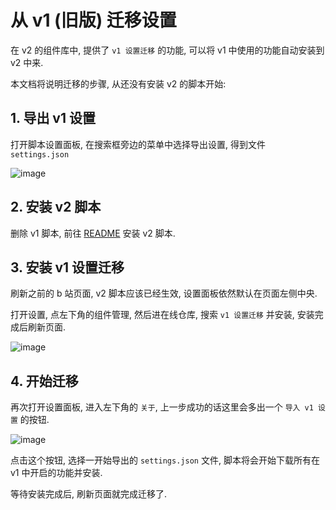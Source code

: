 # 从 v1 (旧版) 迁移设置

在 v2 的组件库中, 提供了 `v1 设置迁移` 的功能, 可以将 v1 中使用的功能自动安装到 v2 中来.

本文档将说明迁移的步骤, 从还没有安装 v2 的脚本开始:

## 1. 导出 v1 设置
打开脚本设置面板, 在搜索框旁边的菜单中选择导出设置, 得到文件 `settings.json`

![image](https://user-images.githubusercontent.com/26504152/127772561-96410454-45eb-4a08-9223-6a97c1850abb.png)

## 2. 安装 v2 脚本
删除 v1 脚本, 前往 [README](../README.md#安装) 安装 v2 脚本.

## 3. 安装 v1 设置迁移
刷新之前的 b 站页面, v2 脚本应该已经生效, 设置面板依然默认在页面左侧中央.

打开设置, 点左下角的组件管理, 然后进在线仓库, 搜索 `v1 设置迁移` 并安装, 安装完成后刷新页面.

![image](https://user-images.githubusercontent.com/26504152/139682841-86d045a4-08dd-401e-8726-3d0dea298eec.png)

## 4. 开始迁移
再次打开设置面板, 进入左下角的 `关于`, 上一步成功的话这里会多出一个 `导入 v1 设置` 的按钮.

![image](https://user-images.githubusercontent.com/26504152/127772852-4594d882-9ce7-4059-a34c-366725ce36ff.png)

点击这个按钮, 选择一开始导出的 `settings.json` 文件, 脚本将会开始下载所有在 v1 中开启的功能并安装.

等待安装完成后, 刷新页面就完成迁移了.
